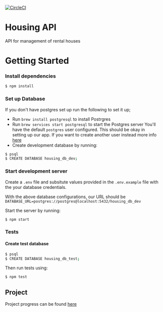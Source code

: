 [![CircleCI](https://circleci.com/gh/tbaraza/housing-api.svg?style=svg)](https://circleci.com/gh/tbaraza/housing-api)

# Housing API

API for management of rental houses

# Getting Started

### Install dependencies

```bash
$ npm install
```

### Set up Database

If you don't have postgres set up run the following to set it up;

- Run `brew install postgresql` to install Postrgres
- Run `brew services start postgresql` to start the Postgres server
  You'll have the default `postgres` user configured. This should be okay in setting up our app. If you want to create another user instead more info [here](https://www.codementor.io/engineerapart/getting-started-with-postgresql-on-mac-osx-are8jcopb)
- Create development database by running:

```bash
$ psql
$ CREATE DATABASE housing_db_dev;
```

### Start development server

Create a `.env` file and subsitute values provided in the `.env.example` file with the your database credentials.

With the above database configurations, our URL should be
`DATABASE_URL=postgres://postgres@localhost:5432/housing_db_dev`

Start the server by running:

```bash
$ npm start
```

### Tests

#### Create test database

```bash
$ psql
$ CREATE DATABASE housing_db_test;
```

Then run tests using:

```bash
$ npm test
```

## Project

Project progress can be found [here](https://github.com/tbaraza/housing-api/projects/1)
